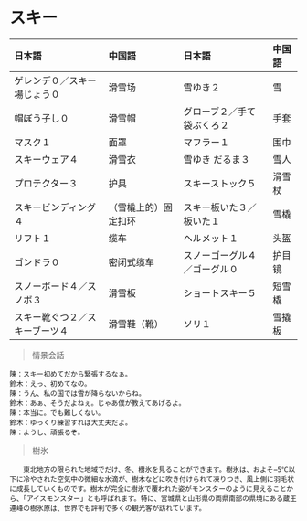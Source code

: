 # スキー

| 日本語                                      | 中国語               | 日本語                                    | 中国語 |
| :------------------------------------------ | :------------------- | :---------------------------------------- | :----- |
| <ruby>ゲレンデ０／スキー場じょう０</ruby>   | 滑雪场               | <ruby>雪ゆき２</ruby>                     | 雪     |
| <ruby>帽ぼう子し０</ruby>                   | 滑雪帽               | <ruby>グローブ２／手て袋ぶくろ２</ruby>   | 手套   |
| <ruby>マスク１</ruby>                       | 面罩                 | <ruby>マフラー１</ruby>                   | 围巾   |
| <ruby>スキーウェア４</ruby>                 | 滑雪衣               | <ruby>雪ゆき だるま３</ruby>              | 雪人   |
| <ruby>プロテクター３</ruby>                 | 护具                 | <ruby>スキーストック５</ruby>             | 滑雪杖 |
| <ruby>スキービンディング４</ruby>           | （雪橇上的）固定扣环 | <ruby>スキー板いた３／板いた１</ruby>     | 雪橇   |
| <ruby>リフト１</ruby>                       | 缆车                 | <ruby>ヘルメット１</ruby>                 | 头盔   |
| <ruby>ゴンドラ０</ruby>                     | 密闭式缆车           | <ruby>スノーゴーグル４／ゴーグル０</ruby> | 护目镜 |
| <ruby>スノーボード４／スノボ３</ruby>       | 滑雪板               | <ruby>ショートスキー５</ruby>             | 短雪橇 |
| <ruby>スキー靴ぐつ２／スキーブーツ４</ruby> | 滑雪鞋（靴）         | <ruby>ソリ１</ruby>                       | 雪撬板 |

> 情景会話

```text
陳：スキー初めてだから緊張するなぁ。
鈴木：えっ、初めてなの。
陳：うん、私の国では雪が降らないからね。
鈴木：あぁ、そうだよねぇ。じゃあ僕が教えてあげるよ。
陳：本当に。でも難しくない。
鈴木：ゆっくり練習すれば大丈夫だよ。
陳：ようし、頑張るぞ。
```

> 樹氷

```text
　　東北地方の限られた地域でだけ、冬、樹氷を見ることができます。樹氷は、およそ−5℃以下に冷やされた空気中の微細な水滴が、樹木などに吹き付けられて凍りつき、風上側に羽毛状に成長していくものです。樹木が完全に樹氷で覆われた姿がモンスターのように見えることから、「アイスモンスター」とも呼ばれます。特に、宮城県と山形県の両県南部の県境にある蔵王連峰の樹氷原は、世界でも評判で多くの観光客が訪れています。
```
